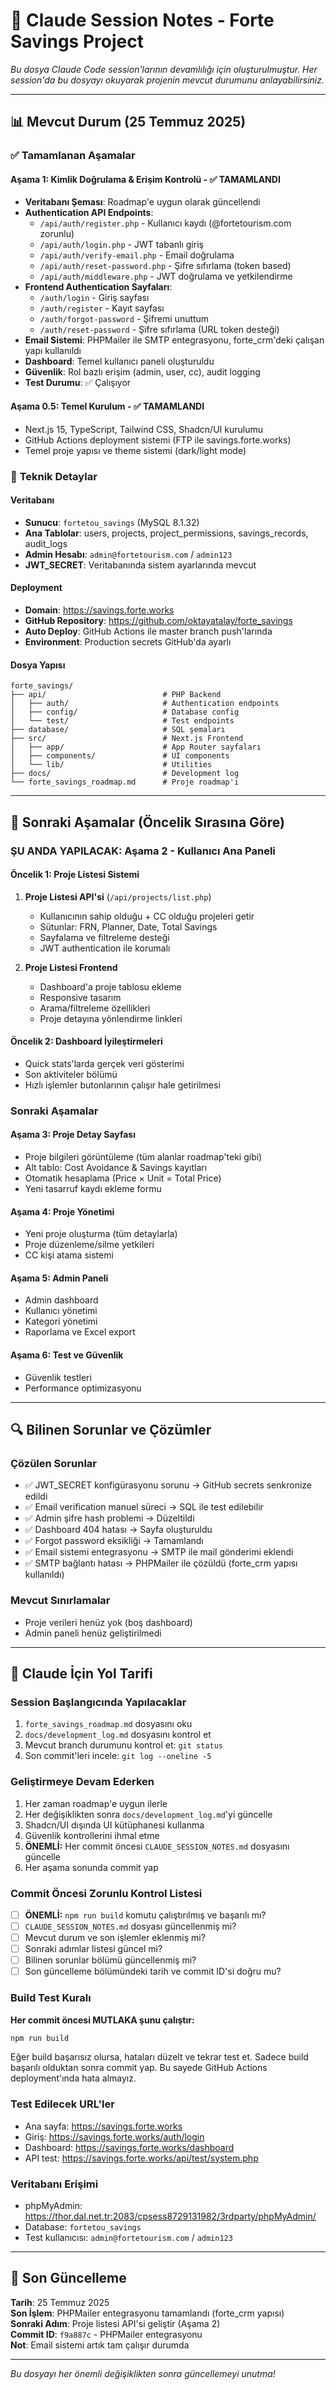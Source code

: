 # 🤖 Claude Session Notes - Forte Savings Project

*Bu dosya Claude Code session'larının devamlılığı için oluşturulmuştur. Her session'da bu dosyayı okuyarak projenin mevcut durumunu anlayabilirsiniz.*

---

## 📊 **Mevcut Durum (25 Temmuz 2025)**

### ✅ **Tamamlanan Aşamalar**

#### **Aşama 1: Kimlik Doğrulama & Erişim Kontrolü** - ✅ TAMAMLANDI
- **Veritabanı Şeması**: Roadmap'e uygun olarak güncellendi
- **Authentication API Endpoints**:
  - `/api/auth/register.php` - Kullanıcı kaydı (@fortetourism.com zorunlu)
  - `/api/auth/login.php` - JWT tabanlı giriş
  - `/api/auth/verify-email.php` - Email doğrulama
  - `/api/auth/reset-password.php` - Şifre sıfırlama (token based)
  - `/api/auth/middleware.php` - JWT doğrulama ve yetkilendirme
- **Frontend Authentication Sayfaları**:
  - `/auth/login` - Giriş sayfası
  - `/auth/register` - Kayıt sayfası  
  - `/auth/forgot-password` - Şifremi unuttum
  - `/auth/reset-password` - Şifre sıfırlama (URL token desteği)
- **Email Sistemi**: PHPMailer ile SMTP entegrasyonu, forte_crm'deki çalışan yapı kullanıldı
- **Dashboard**: Temel kullanıcı paneli oluşturuldu
- **Güvenlik**: Rol bazlı erişim (admin, user, cc), audit logging
- **Test Durumu**: ✅ Çalışıyor

#### **Aşama 0.5: Temel Kurulum** - ✅ TAMAMLANDI  
- Next.js 15, TypeScript, Tailwind CSS, Shadcn/UI kurulumu
- GitHub Actions deployment sistemi (FTP ile savings.forte.works)
- Temel proje yapısı ve theme sistemi (dark/light mode)

### 🔧 **Teknik Detaylar**

#### **Veritabanı**
- **Sunucu**: `fortetou_savings` (MySQL 8.1.32)
- **Ana Tablolar**: users, projects, project_permissions, savings_records, audit_logs
- **Admin Hesabı**: `admin@fortetourism.com` / `admin123`
- **JWT_SECRET**: Veritabanında sistem ayarlarında mevcut

#### **Deployment**
- **Domain**: https://savings.forte.works
- **GitHub Repository**: https://github.com/oktayatalay/forte_savings
- **Auto Deploy**: GitHub Actions ile master branch push'larında
- **Environment**: Production secrets GitHub'da ayarlı

#### **Dosya Yapısı**
```
forte_savings/
├── api/                          # PHP Backend
│   ├── auth/                     # Authentication endpoints
│   ├── config/                   # Database config
│   └── test/                     # Test endpoints
├── database/                     # SQL şemaları
├── src/                          # Next.js Frontend
│   ├── app/                      # App Router sayfaları
│   ├── components/               # UI components
│   └── lib/                      # Utilities
├── docs/                         # Development log
└── forte_savings_roadmap.md      # Proje roadmap'i
```

---

## 🚀 **Sonraki Aşamalar (Öncelik Sırasına Göre)**

### **ŞU ANDA YAPILACAK: Aşama 2 - Kullanıcı Ana Paneli**

#### **Öncelik 1: Proje Listesi Sistemi**
1. **Proje Listesi API'si** (`/api/projects/list.php`)
   - Kullanıcının sahip olduğu + CC olduğu projeleri getir
   - Sütunlar: FRN, Planner, Date, Total Savings
   - Sayfalama ve filtreleme desteği
   - JWT authentication ile korumalı

2. **Proje Listesi Frontend**
   - Dashboard'a proje tablosu ekleme
   - Responsive tasarım
   - Arama/filtreleme özellikleri
   - Proje detayına yönlendirme linkleri

#### **Öncelik 2: Dashboard İyileştirmeleri**
- Quick stats'larda gerçek veri gösterimi
- Son aktiviteler bölümü
- Hızlı işlemler butonlarının çalışır hale getirilmesi

### **Sonraki Aşamalar**

#### **Aşama 3: Proje Detay Sayfası**
- Proje bilgileri görüntüleme (tüm alanlar roadmap'teki gibi)
- Alt tablo: Cost Avoidance & Savings kayıtları
- Otomatik hesaplama (Price × Unit = Total Price)
- Yeni tasarruf kaydı ekleme formu

#### **Aşama 4: Proje Yönetimi**
- Yeni proje oluşturma (tüm detaylarla)
- Proje düzenleme/silme yetkileri
- CC kişi atama sistemi

#### **Aşama 5: Admin Paneli**
- Admin dashboard
- Kullanıcı yönetimi
- Kategori yönetimi
- Raporlama ve Excel export

#### **Aşama 6: Test ve Güvenlik**
- Güvenlik testleri
- Performance optimizasyonu

---

## 🔍 **Bilinen Sorunlar ve Çözümler**

### **Çözülen Sorunlar**
- ✅ JWT_SECRET konfigürasyonu sorunu → GitHub secrets senkronize edildi
- ✅ Email verification manuel süreci → SQL ile test edilebilir
- ✅ Admin şifre hash problemi → Düzeltildi
- ✅ Dashboard 404 hatası → Sayfa oluşturuldu
- ✅ Forgot password eksikliği → Tamamlandı
- ✅ Email sistemi entegrasyonu → SMTP ile mail gönderimi eklendi
- ✅ SMTP bağlantı hatası → PHPMailer ile çözüldü (forte_crm yapısı kullanıldı)

### **Mevcut Sınırlamalar**
- Proje verileri henüz yok (boş dashboard)
- Admin paneli henüz geliştirilmedi

---

## 🧭 **Claude İçin Yol Tarifi**

### **Session Başlangıcında Yapılacaklar**
1. `forte_savings_roadmap.md` dosyasını oku
2. `docs/development_log.md` dosyasını kontrol et
3. Mevcut branch durumunu kontrol et: `git status`
4. Son commit'leri incele: `git log --oneline -5`

### **Geliştirmeye Devam Ederken**
1. Her zaman roadmap'e uygun ilerle
2. Her değişiklikten sonra `docs/development_log.md`'yi güncelle
3. Shadcn/UI dışında UI kütüphanesi kullanma
4. Güvenlik kontrollerini ihmal etme
5. **ÖNEMLİ:** Her commit öncesi `CLAUDE_SESSION_NOTES.md` dosyasını güncelle
6. Her aşama sonunda commit yap

### **Commit Öncesi Zorunlu Kontrol Listesi**
- [ ] **ÖNEMLİ:** `npm run build` komutu çalıştırılmış ve başarılı mı?
- [ ] `CLAUDE_SESSION_NOTES.md` dosyası güncellenmiş mi?
- [ ] Mevcut durum ve son işlemler eklenmiş mi?  
- [ ] Sonraki adımlar listesi güncel mi?
- [ ] Bilinen sorunlar bölümü güncellenmiş mi?
- [ ] Son güncelleme bölümündeki tarih ve commit ID'si doğru mu?

### **Build Test Kuralı**
**Her commit öncesi MUTLAKA şunu çalıştır:**
```bash
npm run build
```
Eğer build başarısız olursa, hataları düzelt ve tekrar test et. Sadece build başarılı olduktan sonra commit yap. Bu sayede GitHub Actions deployment'ında hata almayız.

### **Test Edilecek URL'ler**
- Ana sayfa: https://savings.forte.works
- Giriş: https://savings.forte.works/auth/login
- Dashboard: https://savings.forte.works/dashboard
- API test: https://savings.forte.works/api/test/system.php

### **Veritabanı Erişimi**
- phpMyAdmin: https://thor.dal.net.tr:2083/cpsess8729131982/3rdparty/phpMyAdmin/
- Database: `fortetou_savings`
- Test kullanıcısı: `admin@fortetourism.com` / `admin123`

---

## 📝 **Son Güncelleme**

**Tarih**: 25 Temmuz 2025  
**Son İşlem**: PHPMailer entegrasyonu tamamlandı (forte_crm yapısı)  
**Sonraki Adım**: Proje listesi API'si geliştir (Aşama 2)  
**Commit ID**: `f9a887c` - PHPMailer entegrasyonu  
**Not**: Email sistemi artık tam çalışır durumda

---

*Bu dosyayı her önemli değişiklikten sonra güncellemeyi unutma!*